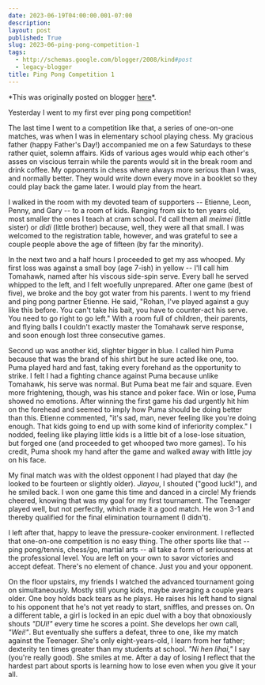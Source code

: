 ```yaml
---
date: 2023-06-19T04:00:00.001-07:00
description: 
layout: post
published: True
slug: 2023-06-ping-pong-competition-1
tags:
  - http://schemas.google.com/blogger/2008/kind#post
  - legacy-blogger
title: Ping Pong Competition 1
---
```


\*This was originally posted on blogger [here](https://www.rohanprasad.org/2023/06/ping-pong-competition-1.html)\*.

Yesterday I went to my first ever ping pong competition!

The last time I went to a competition like that, a series of one-on-one matches, was when I was in elementary school playing chess. My gracious father (happy Father's Day!) accompanied me on a few Saturdays to these rather quiet, solemn affairs. Kids of various ages would whip each other's asses on viscious terrain while the parents would sit in the break room and drink coffee. My opponents in chess where always more serious than I was, and normally better. They would write down every move in a booklet so they could play back the game later. I would play from the heart.

I walked in the room with my devoted team of supporters -- Etienne,
Leon, Penny, and Gary -- to a room of kids. Ranging from six to ten years old, most smaller the ones I teach at cram school. I'd call them all *meimei* (little sister) or *didi* (little brother) because, well, they were all that small. I was welcomed to the registration table, however, and was grateful to see a couple people above the age of fifteen (by far the minority).

In the next two and a half hours I proceeded to get my ass whooped. My first loss was against a small boy (age 7-ish) in yellow -- I'll call him Tomahawk, named after his viscous side-spin serve. Every ball he served whipped to the left, and I felt woefully unprepared. After one game (best of five), we broke and the boy got water from his parents. I went to my friend and ping pong partner Etienne. He said, "Rohan, I've played against a guy like this before. You can't take his bait, you have to counter-act his serve. You need to go right to go left." With a room full of children, their parents, and flying balls I couldn't exactly master the Tomahawk serve response, and soon enough lost three consecutive games.  


Second up was another kid, slighter bigger in blue. I called him Puma because that was the brand of his shirt but he sure acted like one, too. Puma played hard and fast, taking every forehand as the opportunity to strike. I felt I had a fighting chance against Puma because unlike Tomahawk, his serve was normal. But Puma beat me fair and square. Even more frightening, though, was his stance and poker face. Win or lose, Puma showed no emotions. After winning the first game his dad urgently hit him on the forehead and seemed to imply how Puma should be doing better than this. Etienne commented, "it's sad, man, never feeling like you're doing enough. That kids going to end up with some kind of inferiority complex." I nodded, feeling like playing little kids is a little bit of a lose-lose situation, but forged one (and proceeded to get whooped two more games). To his credit, Puma shook my hand after the game and walked away with little joy on his face.  


My final match was with the oldest opponent I had played that day (he looked to be fourteen or slightly older). *Jiayou*, I shouted ("good luck!"), and he smiled back. I won one game this time and danced in a circle! My friends cheered, knowing that was my goal for my first tournament. The Teenager played well, but not perfectly, which made it a good match. He won 3-1 and thereby qualified for the final elimination tournament (I didn't).

I left after that, happy to leave the pressure-cooker environment. I reflected that one-on-one competition is no easy thing. The other sports like that -- ping pong/tennis, chess/go, martial arts -- all take a form of seriousness at the professional level. You are left on your own to savor victories and accept defeat. There's no element of chance. Just you and your opponent.

On the floor upstairs, my friends I watched the advanced tournament going on simultaneously. Mostly still young kids, maybe averaging a couple years older. One boy holds back tears as he plays. He raises his left hand to signal to his opponent that he's not yet ready to start, sniffles, and presses on. On a different table, a girl is locked in an epic duel with a boy that obnoxiously shouts *"DUI!"* every time he scores a point. She develops her own call, *"Wei!"*. But eventually she suffers a defeat, three to one, like my match against the Teenager. She's only eight-years-old, I learn from her father; dexterity ten times greater than my students at school. *"Ni hen lihai,"* I say (you're really good). She smiles at me. After a day of losing I reflect that the hardest part about sports is learning how to lose even when you give it your all.  


  


